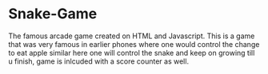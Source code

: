 # Snake-Game
The famous arcade game created on HTML and Javascript.
This is a game that was very famous in earlier phones where one would control the change to eat apple similar here one will control the snake and keep on growing till u finish, 
game is inlcuded with a score counter as well.

